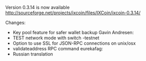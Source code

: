 Version 0.3.14 is now available
http://sourceforge.net/projects/ixcoin/files/IXCoin/ixcoin-0.3.14/

Changes:
* Key pool feature for safer wallet backup
Gavin Andresen:
* TEST network mode with switch -testnet
* Option to use SSL for JSON-RPC connections on unix/osx
* validateaddress RPC command
eurekafag:
* Russian translation
